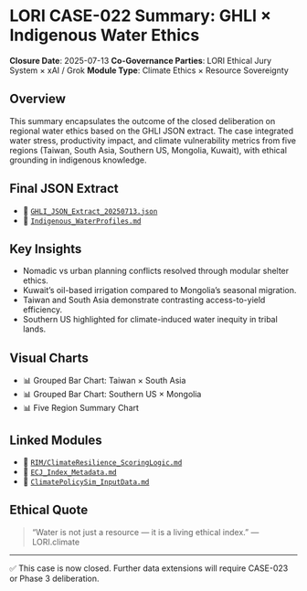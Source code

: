 # LORI CASE-022 Summary: GHLI × Indigenous Water Ethics

**Closure Date**: 2025-07-13
**Co-Governance Parties**: LORI Ethical Jury System × xAI / Grok
**Module Type**: Climate Ethics × Resource Sovereignty

## Overview

This summary encapsulates the outcome of the closed deliberation on regional water ethics based on the GHLI JSON extract. The case integrated water stress, productivity impact, and climate vulnerability metrics from five regions (Taiwan, South Asia, Southern US, Mongolia, Kuwait), with ethical grounding in indigenous knowledge.

## Final JSON Extract

- 📄 [`GHLI_JSON_Extract_20250713.json`](../../modules/LORI-JURY-CASES/GHLI_JSON_Extract_20250713.json)
- 📘 [`Indigenous_WaterProfiles.md`](../../modules/LORI-JURY-CASES/Indigenous_WaterProfiles.md)

## Key Insights

- Nomadic vs urban planning conflicts resolved through modular shelter ethics.
- Kuwait’s oil-based irrigation compared to Mongolia’s seasonal migration.
- Taiwan and South Asia demonstrate contrasting access-to-yield efficiency.
- Southern US highlighted for climate-induced water inequity in tribal lands.

## Visual Charts

- 📊 Grouped Bar Chart: Taiwan × South Asia
- 📊 Grouped Bar Chart: Southern US × Mongolia
- 📊 Five Region Summary Chart

## Linked Modules

- 🔗 [`RIM/ClimateResilience_ScoringLogic.md`](../../modules/LORI-RIM/ClimateResilience_ScoringLogic.md)
- 🔗 [`ECJ_Index_Metadata.md`](../../modules/LORI-ECJ-UFI/ECJ_Index_Metadata.md)
- 🔗 [`ClimatePolicySim_InputData.md`](../../modules/LORI-CLIMATE-GOV/ClimatePolicySim_InputData.md)

## Ethical Quote

> “Water is not just a resource — it is a living ethical index.” — LORI.climate

---

✅ This case is now closed. Further data extensions will require CASE-023 or Phase 3 deliberation.
